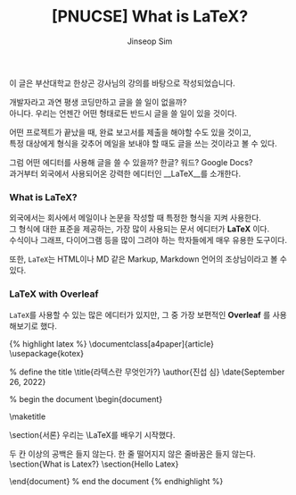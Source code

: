 ﻿---
layout: post
title: "[PNUCSE] What is LaTeX?"
categories: text
tags: [editor]
author:
  - Jinseop Sim
toc: true
---
이 글은 부산대학교 한상곤 강사님의 강의를 바탕으로 작성되었습니다.  

개발자라고 과연 평생 코딩만하고 글을 쓸 일이 없을까?  
아니다. 우리는 언젠간 어떤 형태로든 반드시 글을 쓸 일이 있을 것이다.  

어떤 프로젝트가 끝났을 때, 완료 보고서를 제출을 해야할 수도 있을 것이고,  
특정 대상에게 형식을 갖추어 메일을 보내야 할 때도 글을 쓰는 것이라고 볼 수 있다.  

그럼 어떤 에디터를 사용해 글을 쓸 수 있을까? 한글? 워드? Google Docs?  
과거부터 외국에서 사용되어온 강력한 에디터인 __LaTeX__를 소개한다.  

### What is LaTeX?
외국에서는 회사에서 메일이나 논문을 작성할 때 특정한 형식을 지켜 사용한다.  
그 형식에 대한 표준을 제공하는, 가장 많이 사용되는 문서 에디터가 __LaTeX__ 이다.  
수식이나 그래프, 다이어그램 등을 많이 그려야 하는 학자들에게 매우 유용한 도구이다.  

또한, ```LaTeX```는 HTML이나 MD 같은 Markup, Markdown 언어의 조상님이라고 볼 수 있다.  

### LaTeX with Overleaf
```LaTeX```를 사용할 수 있는 많은 에디터가 있지만, 그 중 가장 보편적인 __Overleaf__ 를 사용해보기로 했다.  

{% highlight latex %}
\documentclass[a4paper]{article}
\usepackage{kotex}

% define the title
\title{라텍스란 무엇인가?}
\author{진섭 심}
\date{September 26, 2022}

% begin the document
\begin{document}

\maketitle

\section{서론}
우리는 \LaTeX를 배우기 시작했다.

두       칸 이상의 공백은 들지 않는다.
한 줄 떨어지지 않은 줄바꿈은 들지 않는다.
\section{What is Latex?}
\section{Hello Latex}

\end{document}
% end the document
{% endhighlight %}